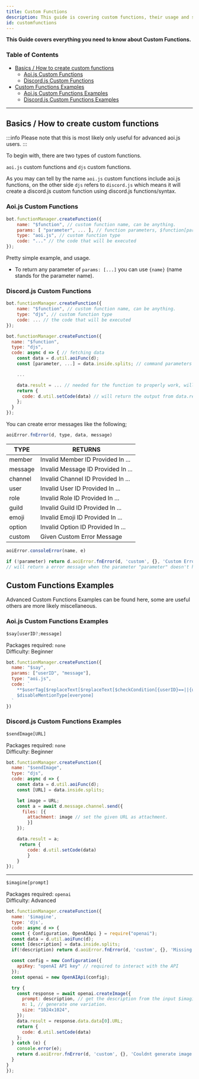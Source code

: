 ```yaml
---
title: Custom Functions
description: This guide is covering custom functions, their usage and some useful examples.
id: customfunctions
---
```


**This Guide covers everything you need to know about Custom Functions.**


### Table of Contents

- [Basics / How to create custom functions](#basics--how-to-create-custom-functions)
  - [Aoi.js Custom Functions](#aoijs-custom-functions)
  - [Discord.js Custom Functions](#discordjs-custom-functions)
- [Custom Functions Examples](#custom-functions-examples)
  - [Aoi.js Custom Functions Examples](#aoijs-custom-functions-examples)
  - [Discord.js Custom Functions Examples](#discordjs-custom-functions-examples)

---

## Basics / How to create custom functions

:::info
Please note that this is most likely only useful for advanced aoi.js users.
:::

To begin with, there are two types of custom functions.

`aoi.js` custom functions and `djs` custom functions.

As you may can tell by the name `aoi.js` custom functions include aoi.js functions, on the other side `djs` refers to `discord.js` which means it will create a discord.js custom function using discord.js functions/syntax.

### Aoi.js Custom Functions
```js
bot.functionManager.createFunction({
    name: "$function", // custom function name, can be anything.
    params: [ "parameter", ... ], // function parameters, $function[parameter;parameter]
    type: "aoi.js", // custom function type
    code: "..." // the code that will be executed
});
```

Pretty simple example, and usage.
* To return any parameter of `params: [...]` you can use `{name}` (name stands for the parameter name).

### Discord.js Custom Functions

```js
bot.functionManager.createFunction({
    name: "$function", // custom function name, can be anything.
    type: "djs", // custom function type
    code: ... // the code that will be executed
});
```

```js
bot.functionManager.createFunction({
  name: "$function",
  type: "djs",
  code: async d => { // fetching data
    const data = d.util.aoiFunc(d);
    const [parameter, ...] = data.inside.splits; // command parameters

    ...

    data.result = ... // needed for the function to properly work, will set the "output" of the function
    return {
      code: d.util.setCode(data) // will return the output from data.result
    };
  }
});
```

You can create error messages like the following;

```js
aoiError.fnError(d, type, data, message)
```

| TYPE    | RETURNS                            |
| ------- | ---------------------------------- |
| member  | Invalid Member ID Provided In ...  |
| message | Invalid Message ID Provided In ... |
| channel | Invalid Channel ID Provided In ... |
| user    | Invalid User ID Provided In ...    |
| role    | Invalid Role ID Provided In ...    |
| guild   | Invalid Guild ID Provided In ...   |
| emoji   | Invalid Emoji ID Provided In ...   |
| option  | Invalid Option ID Provided In ...  |
| custom  | Given Custom Error Message         |

```js
aoiError.consoleError(name, e)
```

```js
if (!parameter) return d.aoiError.fnError(d, 'custom', {}, 'Custom Error Message');
// will return a error message when the parameter "parameter" doesn't have any arguments.
```

## Custom Functions Examples

Advanced Custom Functions Examples can be found here, some are useful others are more likely miscellaneous.

### Aoi.js Custom Functions Examples

```ts
$say[userID?;message]
```

Packages required: `none`  
Difficulty: Beginner

```js
bot.functionManager.createFunction({
  name: "$say", 
  params: ["userID", "message"],
  type: "aoi.js", 
  code: ` 
    **$userTag[$replaceText[$replaceText[$checkCondition[{userID}==||{userID}==undefined];true;$authorID];false;{userID}]]** says: **{message}**
    $disableMentionType[everyone]
  ` 
})
```

### Discord.js Custom Functions Examples

```ts
$sendImage[URL]
```

Packages required: `none`  
Difficulty: Beginner

```js
bot.functionManager.createFunction({
  name: "$sendImage",
  type: "djs",
  code: async d => {
    const data = d.util.aoiFunc(d);
    const [URL] = data.inside.splits;

    let image = URL;
    const a = await d.message.channel.send({
      files: [{ 
        attachment: image // set the given URL as attachment.
        }]
    });

    data.result = a;
     return { 
        code: d.util.setCode(data) 
        }
    }   
});
```

---

```ts
$imagine[prompt]
```

Packages required: `openai`  
Difficulty: Advanced

```javascript
bot.functionManager.createFunction({
  name: '$imagine',
  type: 'djs',
  code: async d => {
  const { Configuration, OpenAIApi } = require("openai");
  const data = d.util.aoiFunc(d);
  const [description] = data.inside.splits;
  if(!description) return d.aoiError.fnError(d, 'custom', {}, 'Missing description to generate a image!');

  const config = new Configuration({
    apiKey: "openAI API key" // required to interact with the API
  });
  const openai = new OpenAIApi(config);

  try {
    const response = await openai.createImage({
      prompt: description, // get the description from the input $imagine[INPUT]
      n: 1, // generate one variation.
      size: "1024x1024",
    });
    data.result = response.data.data[0].URL;
    return {
      code: d.util.setCode(data) 
    };
  } catch (e) {
    console.error(e);
    return d.aoiError.fnError(d, 'custom', {}, 'Couldnt generate image');
  }
}
});
```
